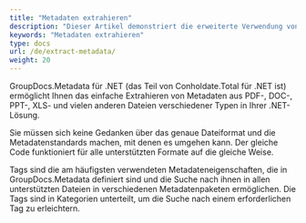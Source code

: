 ```yaml
---
title: "Metadaten extrahieren"
description: "Dieser Artikel demonstriert die erweiterte Verwendung von Tags, Kategorien und anderen Attributen von Metadateneigenschaften zum Extrahieren von Metadaten."
keywords: "Metadaten extrahieren"
type: docs
url: /de/extract-metadata/
weight: 20
---
```


GroupDocs.Metadata für .NET (das Teil von Conholdate.Total für .NET ist) ermöglicht Ihnen das einfache Extrahieren von Metadaten aus PDF-, DOC-, PPT-, XLS- und vielen anderen Dateien verschiedener Typen in Ihrer .NET-Lösung.

Sie müssen sich keine Gedanken über das genaue Dateiformat und die Metadatenstandards machen, mit denen es umgehen kann. Der gleiche Code funktioniert für alle unterstützten Formate auf die gleiche Weise.

Tags sind die am häufigsten verwendeten Metadateneigenschaften, die in GroupDocs.Metadata definiert sind und die Suche nach ihnen in allen unterstützten Dateien in verschiedenen Metadatenpaketen ermöglichen. Die Tags sind in Kategorien unterteilt, um die Suche nach einem erforderlichen Tag zu erleichtern.




